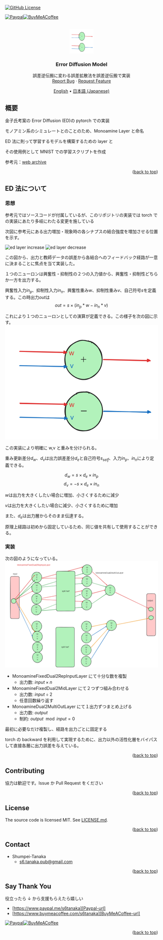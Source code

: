 <a name="readme-top"></a>

<!-- PROJECT SHIELDS -->

[![GitHub License][license-shield]][license-url]

[![Paypal][Paypal-shield]][Paypal-url][![BuyMeACoffee][BuyMeACoffee-sheild]][BuyMeACoffee-url]

<!-- PROJECT LOGO -->
<br />
<div align="center">
  <a href="https://github.com/Shumpei-Tanaka/error-diffusion-model">
    <img src="/readme.md_assets/image.png" alt="Logo" width="80" height="80">
  </a>

  <h3 align="center">Error Diffusion Model</h3>

  <p align="center">
    誤差逆伝搬に変わる誤差拡散法を誤差逆伝搬で実装
    <br />
    <a href="https://github.com/Shumpei-Tanaka/error-diffusion-model/issues">Report Bug</a>
    ·
    <a href="https://github.com/Shumpei-Tanaka/error-diffusion-model/issues">Request Feature</a>
  </p>
  <p align="center">
    <a href="/docs/readme-en.md">English</a> •
    <a href="/readme.md">日本語 (Japanese)</a>
  </p>
</div>

## 概要

金子氏考案の Error Diffusion (ED)の pytorch での実装

モノアミン系のシミュレートとのことのため、Monoamine Layer と命名

ED 法に則って学習するモデルを構築するための layer と

その使用例として MNIST での学習スクリプトを作成

参考元：[web archive](https://web.archive.org/web/20000306212433/http://village.infoweb.ne.jp:80/~fwhz9346/ed.htm)

<p align="right">(<a href="#readme-top">back to top</a>)</p>

## ED 法について

### 思想

参考元ではソースコードが付属しているが、このリポジトリの実装では torch での実装にあたり多岐にわたる変更を施している

次図に参考元にある出力増加・現象時の各シナプスの結合強度を増加させる位置を示す。

![ed layer increase](https://web.archive.org/web/20000306212433im_/http://village.infoweb.ne.jp/~fwhz9346/fig1.gif)
![ed layer decrease](https://web.archive.org/web/20000306212433im_/http://village.infoweb.ne.jp/~fwhz9346/fig2.gif)

この図から、出力と教師データの誤差から各結合へのフィードバック経路が一意に決まることに焦点を当て実装した。

１つのニューロンは興奮性・抑制性の２つの入力値から、興奮性・抑制性どちらか一方を出力する。

興奮性入力$in_p$、抑制性入力$in_n$、興奮性重み$w$、抑制性重み$v$、自己符号$s$を定義する。この時出力$out$は
$$out = s \times (in_p * w - in_n * v)$$

これにより１つのニューロンとしての演算が定義できる。この様子を次の図に示す。
![alt text](readme.md_assets/image.png)

この実装により明確に w,v と重みを分けられる。

重み更新差分$d_w$、$d_v$は出力誤差差分$d_e$と自己符号$s_{self}$、入力$in_p$、$in_n$により定義できる。

$$d_w = s \times d_e \times in_p$$
$$d_v = -s \times d_e \times in_n$$

$w$は出力を大きくしたい場合に増加、小さくするために減少

$v$は出力を大きくしたい場合に減少、小さくするために増加

また、$d_e$は出力層からそのまま伝達する。

原理上経路は初めから固定しているため、同じ値を共有して使用することができる。

### 実装

次の図のようになっている。
![alt text](readme.md_assets/image-1.png)

-   MonoamineFixedDual2RepInputLayer にて十分な数を複製
    -   出力数: $input \times n$
-   MonoamineFixedDual2MidLayer にて２つずつ組み合わせる
    -   出力数: $input \div  2$
    -   任意回数繰り返す
-   MonoamineDual2MultiOutLayer にて１出力ずつまとめ上げる
    -   出力数: $output$
    -   制約: $output \mod input = 0$

最初に必要なだけ複製し、経路を出力ごとに固定する

torch の backward を利用して実現するために、出力以外の活性化層をバイパスして直接各層に出力誤差を与えている。

<p align="right">(<a href="#readme-top">back to top</a>)</p>

## Contributing

協力は歓迎です。Issue か Pull Request をください

<p align="right">(<a href="#readme-top">back to top</a>)</p>

<!-- LICENSE -->

## License

The source code is licensed MIT. See [LICENSE.md][license-url].

<p align="right">(<a href="#readme-top">back to top</a>)</p>

<!-- CONTACT -->

## Contact

-   Shumpei-Tanaka
    -   s6.tanaka.pub@gmail.com

<p align="right">(<a href="#readme-top">back to top</a>)</p>

<!-- Suppurt -->

## Say Thank You

役立ったら ↓ から支援もらえたら嬉しい

-   [https://www.paypal.me/s6tanaka][Paypal-url]
-   [https://www.buymeacoffee.com/s6tanaka][BuyMeACoffee-url]

[![Paypal][Paypal-shield]][Paypal-url][![BuyMeACoffee][BuyMeACoffee-sheild]][BuyMeACoffee-url]

<p align="right">(<a href="#readme-top">back to top</a>)</p>

[release-shield]: https://img.shields.io/github/v/release/Shumpei-Tanaka/readme-template?style=flat-squere&sort=semver
[release-url]: https://github.com/Shumpei-Tanaka/error-diffusion-model/releases/latest
[license-shield]: https://img.shields.io/github/license/Shumpei-Tanaka/readme-template?flat-squere
[license-url]: /LICENSE.md
[contributors-shield]: https://img.shields.io/github/contributors/Shumpei-Tanaka/readme-template.svg?style=flat-squere
[contributors-url]: https://github.com/Shumpei-Tanaka/error-diffusion-model/graphs/contributors
[forks-shield]: https://img.shields.io/github/forks/Shumpei-Tanaka/readme-template.svg?style=flat-squere
[forks-url]: https://github.com/Shumpei-Tanaka/error-diffusion-model/network/members
[stars-shield]: https://img.shields.io/github/stars/Shumpei-Tanaka/readme-template.svg?style=flat-squere
[stars-url]: https://github.com/Shumpei-Tanaka/error-diffusion-model/stargazers
[issues-shield]: https://img.shields.io/github/issues/Shumpei-Tanaka/readme-template.svg?style=flat-squere
[issues-url]: https://github.com/Shumpei-Tanaka/error-diffusion-model/issues
[Paypal-shield]: https://img.shields.io/badge/paypal.me-s6tanaka-white?style=flat-squere&logo=paypal
[Paypal-url]: https://paypal.me/s6tanaka
[BuyMeACoffee-sheild]: https://img.shields.io/badge/buy_me_a_coffee-s6tanaka-white?style=flat-squere&logo=buymeacoffee&logocolor=#FFDD00
[BuyMeACoffee-url]: https://www.buymeacoffee.com/s6tanaka
[github-flow-url]: https://docs.github.com/en/get-started/quickstart/github-flow
[semver-url]: https://semver.org/
